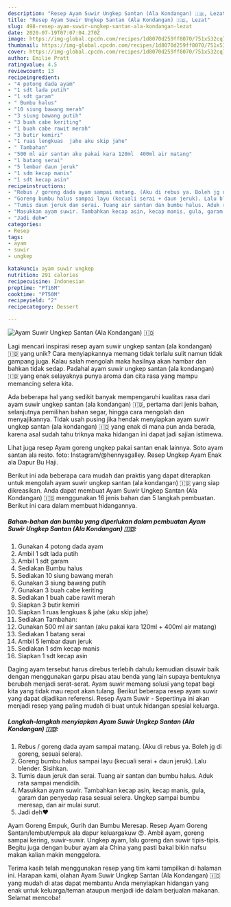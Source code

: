 ```yaml
---
description: "Resep Ayam Suwir Ungkep Santan (Ala Kondangan) 🇮🇩, Lezat"
title: "Resep Ayam Suwir Ungkep Santan (Ala Kondangan) 🇮🇩, Lezat"
slug: 498-resep-ayam-suwir-ungkep-santan-ala-kondangan-lezat
date: 2020-07-19T07:07:04.270Z
image: https://img-global.cpcdn.com/recipes/1d8070d259ff8070/751x532cq70/ayam-suwir-ungkep-santan-ala-kondangan-🇮🇩-foto-resep-utama.jpg
thumbnail: https://img-global.cpcdn.com/recipes/1d8070d259ff8070/751x532cq70/ayam-suwir-ungkep-santan-ala-kondangan-🇮🇩-foto-resep-utama.jpg
cover: https://img-global.cpcdn.com/recipes/1d8070d259ff8070/751x532cq70/ayam-suwir-ungkep-santan-ala-kondangan-🇮🇩-foto-resep-utama.jpg
author: Emilie Pratt
ratingvalue: 4.5
reviewcount: 13
recipeingredient:
- "4 potong dada ayam"
- "1 sdt lada putih"
- "1 sdt garam"
- " Bumbu halus"
- "10 siung bawang merah"
- "3 siung bawang putih"
- "3 buah cabe keriting"
- "1 buah cabe rawit merah"
- "3 butir kemiri"
- "1 ruas lengkuas  jahe aku skip jahe"
- " Tambahan"
- "500 ml air santan aku pakai kara 120ml  400ml air matang"
- "1 batang serai"
- "5 lembar daun jeruk"
- "1 sdm kecap manis"
- "1 sdt kecap asin"
recipeinstructions:
- "Rebus / goreng dada ayam sampai matang. (Aku di rebus ya. Boleh jg di goreng, sesuai selera)."
- "Goreng bumbu halus sampai layu (kecuali serai + daun jeruk). Lalu blender. Sisihkan."
- "Tumis daun jeruk dan serai. Tuang air santan dan bumbu halus. Aduk rata sampai mendidih."
- "Masukkan ayam suwir. Tambahkan kecap asin, kecap manis, gula, garam dan penyedap rasa sesuai selera. Ungkep sampai bumbu meresap, dan air mulai surut."
- "Jadi deh❤"
categories:
- Resep
tags:
- ayam
- suwir
- ungkep

katakunci: ayam suwir ungkep 
nutrition: 291 calories
recipecuisine: Indonesian
preptime: "PT16M"
cooktime: "PT50M"
recipeyield: "2"
recipecategory: Dessert

---
```



![Ayam Suwir Ungkep Santan (Ala Kondangan) 🇮🇩](https://img-global.cpcdn.com/recipes/1d8070d259ff8070/751x532cq70/ayam-suwir-ungkep-santan-ala-kondangan-🇮🇩-foto-resep-utama.jpg)

Lagi mencari inspirasi resep ayam suwir ungkep santan (ala kondangan) 🇮🇩 yang unik? Cara menyiapkannya memang tidak terlalu sulit namun tidak gampang juga. Kalau salah mengolah maka hasilnya akan hambar dan bahkan tidak sedap. Padahal ayam suwir ungkep santan (ala kondangan) 🇮🇩 yang enak selayaknya punya aroma dan cita rasa yang mampu memancing selera kita.

Ada beberapa hal yang sedikit banyak mempengaruhi kualitas rasa dari ayam suwir ungkep santan (ala kondangan) 🇮🇩, pertama dari jenis bahan, selanjutnya pemilihan bahan segar, hingga cara mengolah dan menyajikannya. Tidak usah pusing jika hendak menyiapkan ayam suwir ungkep santan (ala kondangan) 🇮🇩 yang enak di mana pun anda berada, karena asal sudah tahu triknya maka hidangan ini dapat jadi sajian istimewa.

Lihat juga resep Ayam goreng ungkep pakai santan enak lainnya. Soto ayam santan ala resto. foto: Instagram/@hennysgalley. Resep Ungkep Ayam Enak ala Dapur Bu Haji.


Berikut ini ada beberapa cara mudah dan praktis yang dapat diterapkan untuk mengolah ayam suwir ungkep santan (ala kondangan) 🇮🇩 yang siap dikreasikan. Anda dapat membuat Ayam Suwir Ungkep Santan (Ala Kondangan) 🇮🇩 menggunakan 16 jenis bahan dan 5 langkah pembuatan. Berikut ini cara dalam membuat hidangannya.

<!--inarticleads1-->

##### Bahan-bahan dan bumbu yang diperlukan dalam pembuatan Ayam Suwir Ungkep Santan (Ala Kondangan) 🇮🇩:

1. Gunakan 4 potong dada ayam
1. Ambil 1 sdt lada putih
1. Ambil 1 sdt garam
1. Sediakan  Bumbu halus
1. Sediakan 10 siung bawang merah
1. Gunakan 3 siung bawang putih
1. Gunakan 3 buah cabe keriting
1. Sediakan 1 buah cabe rawit merah
1. Siapkan 3 butir kemiri
1. Siapkan 1 ruas lengkuas &amp; jahe (aku skip jahe)
1. Sediakan  Tambahan:
1. Gunakan 500 ml air santan (aku pakai kara 120ml + 400ml air matang)
1. Sediakan 1 batang serai
1. Ambil 5 lembar daun jeruk
1. Sediakan 1 sdm kecap manis
1. Siapkan 1 sdt kecap asin


Daging ayam tersebut harus direbus terlebih dahulu kemudian disuwir baik dengan menggunakan garpu pisau atau benda yang lain supaya bentuknya berubah menjadi serat-serat. Ayam suwir memang solusi yang tepat bagi kita yang tidak mau repot akan tulang. Berikut beberapa resep ayam suwir yang dapat dijadikan referensi. Resep Ayam Suwir - Sepertinya ini akan menjadi resep yang paling mudah di buat untuk hidangan spesial keluarga. 

<!--inarticleads2-->

##### Langkah-langkah menyiapkan Ayam Suwir Ungkep Santan (Ala Kondangan) 🇮🇩:

1. Rebus / goreng dada ayam sampai matang. (Aku di rebus ya. Boleh jg di goreng, sesuai selera).
1. Goreng bumbu halus sampai layu (kecuali serai + daun jeruk). Lalu blender. Sisihkan.
1. Tumis daun jeruk dan serai. Tuang air santan dan bumbu halus. Aduk rata sampai mendidih.
1. Masukkan ayam suwir. Tambahkan kecap asin, kecap manis, gula, garam dan penyedap rasa sesuai selera. Ungkep sampai bumbu meresap, dan air mulai surut.
1. Jadi deh❤


Ayam Goreng Empuk, Gurih dan Bumbu Meresap. Resep Ayam Goreng Santan/lembut/empuk ala dapur keluargakuw 😍. Ambil ayam, goreng sampai kering, suwir-suwir. Ungkep ayam, lalu goreng dan suwir tipis-tipis. Begitu juga dengan bubur ayam ala China yang pasti bakal bikin nafsu makan kalian makin menggelora. 

Terima kasih telah menggunakan resep yang tim kami tampilkan di halaman ini. Harapan kami, olahan Ayam Suwir Ungkep Santan (Ala Kondangan) 🇮🇩 yang mudah di atas dapat membantu Anda menyiapkan hidangan yang enak untuk keluarga/teman ataupun menjadi ide dalam berjualan makanan. Selamat mencoba!
